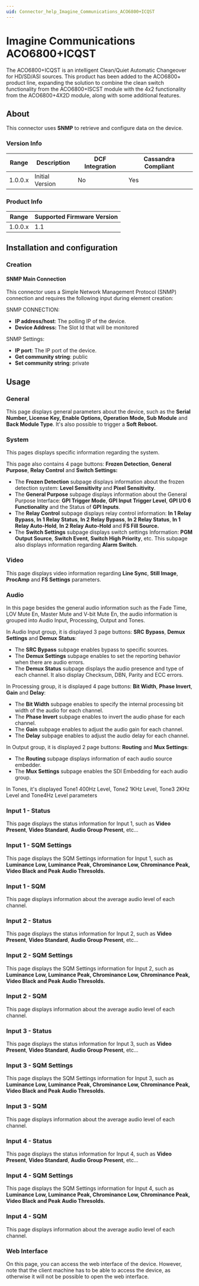 ```yaml
---
uid: Connector_help_Imagine_Communications_ACO6800+ICQST
---
```


# Imagine Communications ACO6800+ICQST

The ACO6800+ICQST is an intelligent Clean/Quiet Automatic Changeover for HD/SD/ASI sources. This product has been added to the ACO6800+ product line, expanding the solution to combine the clean switch functionality from the ACO6800+ISCST module with the 4x2 functionality from the ACO6800+4X2D module, along with some additional features.

## About

This connector uses **SNMP** to retrieve and configure data on the device.

### Version Info

| Range | Description | DCF Integration | Cassandra Compliant |
|------------------|-----------------|---------------------|-------------------------|
| 1.0.0.x          | Initial Version | No                  | Yes                     |

### Product Info

| Range | Supported Firmware Version |
|------------------|-----------------------------|
| 1.0.0.x          | 1.1                         |

## Installation and configuration

### Creation

#### SNMP Main Connection

This connector uses a Simple Network Management Protocol (SNMP) connection and requires the following input during element creation:

SNMP CONNECTION:

- **IP address/host**: The polling IP of the device.
- **Device Address:** The Slot Id that will be monitored

SNMP Settings:

- **IP port**: The IP port of the device.
- **Get community string**: public
- **Set community string**: private

## Usage

### General

This page displays general parameters about the device, such as the **Serial Number, License Key, Enable Options, Operation Mode, Sub Module** and **Back Module Type**. It's also possible to trigger a **Soft Reboot.**

### System

This pages displays specific information regarding the system.

This page also contains 4 page buttons: **Frozen Detection**, **General Purpose**, **Relay Control** and **Switch Settings:**

- The **Frozen Detection** subpage displays information about the frozen detection system: **Level Sensitivity** and **Pixel Sensitivity**.
- The **General Purpose** subpage displays information about the General Purpose Interface: **GPI Trigger Mode**, **GPI Input Trigger Level**, **GPI I/O 6 Functionality** and the Status of **GPI Inputs**.
- The **Relay Control** subpage displays relay control information: **In 1 Relay Bypass**, **In 1 Relay Status**, **In 2 Relay Bypass**, **In 2 Relay Status**, **In 1 Relay Auto-Hold**, **In 2 Relay Auto-Hold** and **FS Fill Source.**
- The **Switch Settings** subpage displays switch settings Information: **PGM Output Source**, **Switch Event**, **Switch High Priority**, etc. This subpage also displays information regarding **Alarm Switch**.

### Video

This page displays video information regarding **Line Sync**, **Still Image**, **ProcAmp** and **FS Settings** parameters.

### Audio

In this page besides the general audio information such as the Fade Time, LOV Mute En, Master Mute and V-bit Mute En, the audio information is grouped into Audio Input, Processing, Output and Tones.

In Audio Input group, it is displayed 3 page buttons: **SRC** **Bypass**, **Demux** **Settings** and **Demux** **Status**:

- The **SRC Bypass** subpage enables bypass to specific sources.
- The **Demux Settings** subpage enables to set the reporting behavior when there are audio errors.
- The **Demux Status** subpage displays the audio presence and type of each channel. It also display Checksum, DBN, Parity and ECC errors.

In Processing group, it is displayed 4 page buttons: **Bit Width**, **Phase Invert**, **Gain** and **Delay**:

- The **Bit Width** subpage enables to specify the internal processing bit width of the audio for each channel.
- The **Phase Invert** subpage enables to invert the audio phase for each channel.
- The **Gain** subpage enables to adjust the audio gain for each channel.
- The **Delay** subpage enables to adjust the audio delay for each channel.

In Output group, it is displayed 2 page buttons: **Routing** and **Mux Settings**:

- The **Routing** subpage displays information of each audio source embedder.
- The **Mux Settings** subpage enables the SDI Embedding for each audio group.

In Tones, it's displayed Tone1 400Hz Level, Tone2 1KHz Level, Tone3 2KHz Level and Tone4Hz Level parameters

### Input 1 - Status

This page displays the status information for Input 1, such as **Video Present**, **Video Standard**, **Audio Group Present**, etc...

### Input 1 - SQM Settings

This page displays the SQM Settings information for Input 1, such as **Luminance Low, Luminance Peak, Chrominance Low, Chrominance Peak, Video Black and Peak Audio Thresolds.**

### Input 1 - SQM

This page displays information about the average audio level of each channel.

### Input 2 - Status

This page displays the status information for Input 2, such as **Video Present**, **Video Standard**, **Audio Group Present**, etc...

### Input 2 - SQM Settings

This page displays the SQM Settings information for Input 2, such as **Luminance Low, Luminance Peak, Chrominance Low, Chrominance Peak, Video Black and Peak Audio Thresolds.**

### Input 2 - SQM

This page displays information about the average audio level of each channel.

### Input 3 - Status

This page displays the status information for Input 3, such as **Video Present**, **Video Standard**, **Audio Group Present**, etc...

### Input 3 - SQM Settings

This page displays the SQM Settings information for Input 3, such as **Luminance Low, Luminance Peak, Chrominance Low, Chrominance Peak, Video Black and Peak Audio Thresolds.**

### Input 3 - SQM

This page displays information about the average audio level of each channel.

### Input 4 - Status

This page displays the status information for Input 4, such as **Video Present**, **Video Standard**, **Audio Group Present**, etc...

### Input 4 - SQM Settings

This page displays the SQM Settings information for Input 4, such as **Luminance Low, Luminance Peak, Chrominance Low, Chrominance Peak, Video Black and Peak Audio Thresolds.**

### Input 4 - SQM

This page displays information about the average audio level of each channel.

### Web Interface

On this page, you can access the web interface of the device. However, note that the client machine has to be able to access the device, as otherwise it will not be possible to open the web interface.
